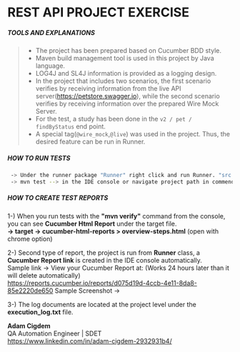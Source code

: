 #  REST API PROJECT EXERCISE

##### TOOLS AND EXPLANATIONS
>- The project has been prepared based on Cucumber BDD style.    
>- Maven build management tool is used in this project by Java language.
>- LOG4J and SL4J information is provided as a logging design.
>- In the project that includes two scenarios, the first scenario verifies by receiving information from the live API server(https://petstore.swagger.io), 
>while the second scenario verifies by receiving information over the prepared Wire Mock Server.
>- For the test, a study has been done in the `v2 / pet / findByStatus` end point.
>- A special tag(`@wire_mock`,`@live`) was used in the project. Thus, the desired feature can be run in Runner.

##### HOW TO RUN TESTS
```sh
 -> Under the runner package "Runner" right click and run Runner. "src > test > java > runner > Runner"
 -> mvn test --> in the IDE console or navigate project path in commend line and run.
```
##### HOW TO CREATE TEST REPORTS

1-) When you run tests with the **"mvn verify"** command from the console, you can see **Cucumber Html Report** under the target file.       
**-> target -> cucumber-html-reports > overview-steps.html** (open with chrome option)

2-) Second type of report, the project is run from **Runner** class, a **Cucumber Report link** is created in the IDE console automatically.       
 Sample link -> View your Cucumber Report at:   (Works 24 hours later than it will delete automatically)                                         
                 https://reports.cucumber.io/reports/d075d19d-4ccb-4e11-8da8-85e2220de650 
 Sample Screenshot -> 

3-) The log documents are located at the project level under the **execution_log.txt** file.
 
 

**Adam Cigdem**    
QA Automation Engineer | SDET     
https://www.linkedin.com/in/adam-cigdem-2932931b4/